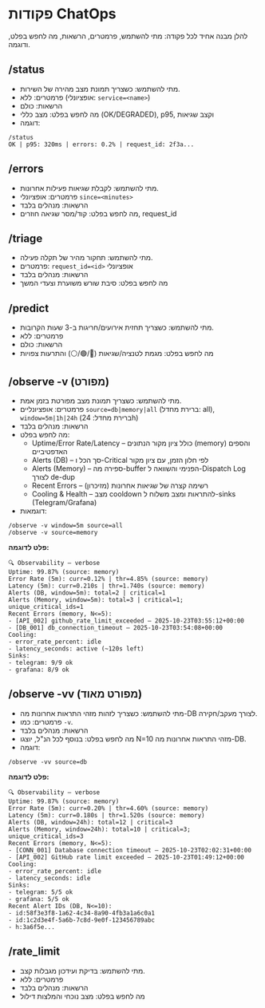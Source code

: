 # פקודות ChatOps

להלן מבנה אחיד לכל פקודה: מתי להשתמש, פרמטרים, הרשאות, מה לחפש בפלט, ודוגמה.

## /status
- מתי להשתמש: כשצריך תמונת מצב מהירה של השירות.
- פרמטרים: ללא (אופציונלי: `service=<name>`)
- הרשאות: כולם
- מה לחפש בפלט: מצב כללי (OK/DEGRADED), p95, וקצב שגיאות
- דוגמה:
```
/status
OK | p95: 320ms | errors: 0.2% | request_id: 2f3a...
```

## /errors
- מתי להשתמש: לקבלת שגיאות פעילות אחרונות.
- פרמטרים: אופציונלי `since=<minutes>`
- הרשאות: מנהלים בלבד
- מה לחפש בפלט: קוד/מסר שגיאה חוזרים, request_id

## /triage
- מתי להשתמש: תחקור מהיר של תקלה פעילה.
- פרמטרים: `request_id=<id>` אופציונלי
- הרשאות: מנהלים בלבד
- מה לחפש בפלט: סיבת שורש משוערת וצעדי המשך

## /predict
- מתי להשתמש: כשצריך תחזית אירועים/חריגות ב-3 שעות הקרובות.
- פרמטרים: ללא
- הרשאות: כולם
- מה לחפש בפלט: מגמת לטנציה/שגיאות (🔴/🟢/⚪) והתרעות צפויות

## /observe -v (מפורט)
- מתי להשתמש: כשצריך תמונת מצב מפורטת בזמן אמת.
- פרמטרים: אופציונליים `source=db|memory|all` (ברירת מחדל: all), `window=5m|1h|24h` (ברירת מחדל: 24h)
- הרשאות: מנהלים בלבד
- מה לחפש בפלט:
  - Uptime/Error Rate/Latency – כולל ציון מקור הנתונים (memory) והספים האדפטיביים
  - Alerts (DB) – סך הכל ו-Critical לפי חלון הזמן, עם ציון מקור
  - Alerts (Memory) – ספירה מה-buffer הפנימי והשוואה ל-Dispatch Log לצורך de-dup
  - Recent Errors – רשימה קצרה של שגיאות אחרונות (מזיכרון)
  - Cooling & Health – מצב cooldown להתראות ומצב משלוח ל-sinks (Telegram/Grafana)
- דוגמאות:
```
/observe -v window=5m source=all
/observe -v source=memory
```

**פלט לדוגמה:**
```
🔍 Observability – verbose
Uptime: 99.87% (source: memory)
Error Rate (5m): curr=0.12% | thr=4.85% (source: memory)
Latency (5m): curr=0.210s | thr=1.740s (source: memory)
Alerts (DB, window=5m): total=2 | critical=1
Alerts (Memory, window=5m): total=3 | critical=1; unique_critical_ids=1
Recent Errors (memory, N<=5):
- [API_002] github_rate_limit_exceeded — 2025-10-23T03:55:12+00:00
- [DB_001] db_connection_timeout — 2025-10-23T03:54:08+00:00
Cooling:
- error_rate_percent: idle
- latency_seconds: active (~120s left)
Sinks:
- telegram: 9/9 ok
- grafana: 8/9 ok
```

## /observe -vv (מפורט מאוד)
- מתי להשתמש: כשצריך לזהות מזהי התראות אחרונות מה-DB לצורך מעקב/חקירה.
- פרמטרים: כמו `-v`.
- הרשאות: מנהלים בלבד
- מה לחפש בפלט: בנוסף לכל הנ"ל, יוצגו N=10 מזהי התראות אחרונות מה-DB.
- דוגמה:
```
/observe -vv source=db
```

**פלט לדוגמה:**
```
🔍 Observability – verbose
Uptime: 99.87% (source: memory)
Error Rate (5m): curr=0.20% | thr=4.60% (source: memory)
Latency (5m): curr=0.180s | thr=1.520s (source: memory)
Alerts (DB, window=24h): total=12 | critical=3
Alerts (Memory, window=24h): total=10 | critical=3; unique_critical_ids=3
Recent Errors (memory, N<=5):
- [CONN_001] Database connection timeout — 2025-10-23T02:02:31+00:00
- [API_002] GitHub rate limit exceeded — 2025-10-23T01:49:12+00:00
Cooling:
- error_rate_percent: idle
- latency_seconds: idle
Sinks:
- telegram: 5/5 ok
- grafana: 5/5 ok
Recent Alert IDs (DB, N<=10):
- id:58f3e3f8-1a62-4c34-8a90-4fb3a1a6c0a1
- id:1c2d3e4f-5a6b-7c8d-9e0f-123456789abc
- h:3a6f5e...
```

## /rate_limit
- מתי להשתמש: בדיקת ועידכון מגבלות קצב.
- פרמטרים: ללא
- הרשאות: מנהלים בלבד
- מה לחפש בפלט: מצב נוכחי והמלצות דילול
